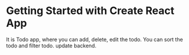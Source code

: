 # Getting Started with Create React App

It is Todo app, where you can add, delete, edit the todo.
You can sort the todo and filter todo.
update backend.
